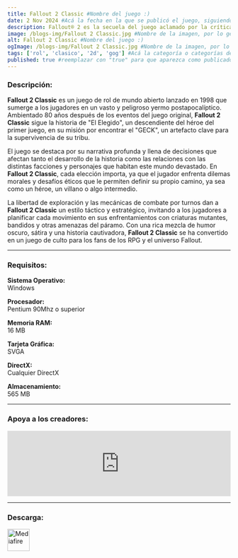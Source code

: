 ```yaml
---
title: Fallout 2 Classic #Nombre del juego :)
date: 2 Nov 2024 #Acá la fecha en la que se publicó el juego, siguiendo este formato: Dia "30", Mes "Oct", Año "2024" = como debe quedar: 30 Oct 2024
description: Fallout® 2 es la secuela del juego aclamado por la crítica que sacó a los RPGs de las mazmorras y los llevó a un retro-futuro dinámico y apocalíptico. Han pasado 80 años desde que tus antecesores cruzaron los páramos. #Acá una mini descripción del juego
image: /blogs-img/Fallout 2 Classic.jpg #Nombre de la imagen, por lo general es exactamente el mismo nombre que el juego excluyendo lo ":" (Dos puntos)
alt: Fallout 2 Classic #Nombre del juego :)
ogImage: /blogs-img/Fallout 2 Classic.jpg #Nombre de la imagen, por lo general es exactamente el mismo nombre que el juego excluyendo lo ":" (Dos puntos)
tags: ['rol', 'clasico', '2d', 'gog'] #Acá la categoría o categorías del juego, si es más de una se coloca en este formato: ['categoría1', 'categoría2']
published: true #reemplazar con "true" para que aparezca como publicado
---
```


<!--En VSCode seleccionando una palabra, por ejemplo: "Fallout 2 Classic" y apretando Ctrl+F2 se seleccionan todas las palabras iguales-->

### Descripción:
**Fallout 2 Classic** es un juego de rol de mundo abierto lanzado en 1998 que sumerge a los jugadores en un vasto y peligroso yermo postapocalíptico. Ambientado 80 años después de los eventos del juego original, **Fallout 2 Classic** sigue la historia de "El Elegido", un descendiente del héroe del primer juego, en su misión por encontrar el "GECK", un artefacto clave para la supervivencia de su tribu.

El juego se destaca por su narrativa profunda y llena de decisiones que afectan tanto el desarrollo de la historia como las relaciones con las distintas facciones y personajes que habitan este mundo devastado. En **Fallout 2 Classic**, cada elección importa, ya que el jugador enfrenta dilemas morales y desafíos éticos que le permiten definir su propio camino, ya sea como un héroe, un villano o algo intermedio.

La libertad de exploración y las mecánicas de combate por turnos dan a **Fallout 2 Classic** un estilo táctico y estratégico, invitando a los jugadores a planificar cada movimiento en sus enfrentamientos con criaturas mutantes, bandidos y otras amenazas del páramo. Con una rica mezcla de humor oscuro, sátira y una historia cautivadora, **Fallout 2 Classic** se ha convertido en un juego de culto para los fans de los RPG y el universo Fallout.

<!--Prompt para Chat-GPT: Hazme una descripción para el juego "Fallout 2 Classic" y cada que menciones "Fallout 2 Classic" ponlo en negrita -->

---

### Requisitos:
**Sistema Operativo:**  
Windows

**Procesador:**  
Pentium 90Mhz o superior

**Memoria RAM:**  
16 MB

**Tarjeta Gráfica:**  
SVGA

**DirectX:**  
Cualquier DirectX

**Almacenamiento:**  
565 MB

<!--Si falta o sobra un requisito se quita o se agrega manteniendo el mismo formato-->

---

### Apoya a los creadores:
<iframe src="https://store.steampowered.com/widget/38410/" frameborder="0" style="background-color: transparent; width: 100% !important; aspect-ratio: 646 / 190;"></iframe>

<!--Reemplazar los numeros (AppID) del juego (en este caso 2668510) por el numero (AppID) correspondiente con el juego a publicar-->
<!--El AppID se encuentra en la URL del Juego en Steam-->

---

### Descarga:

[<img src="https://gist.github.com/cxmeel/0dbc95191f239b631c3874f4ccf114e2/raw/download.svg" alt="Mediafire" height="50" />](https://www.mediafire.com/file/u7xk5x2ja39klwt/Fallout_2.zip/files)

<!-- # se debe reemplazar por el link de descarga-->

<!--NOMBRE-DEL-SERVICIO se debe reemplazar por el servicio donde está subido el juego-->